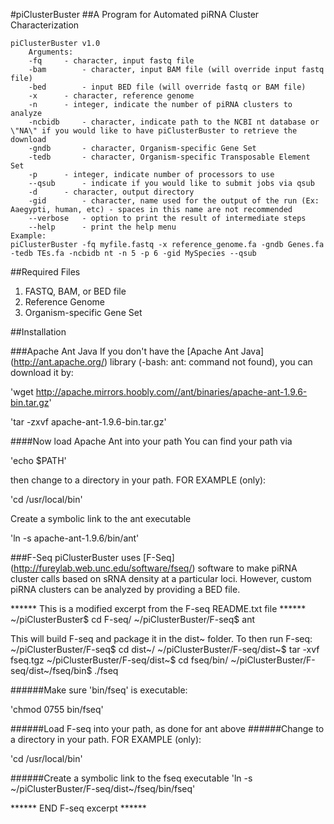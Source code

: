 #piClusterBuster
##A Program for Automated piRNA Cluster Characterization

	piClusterBuster v1.0
		Arguments:
		-fq		- character, input fastq file
		-bam		- character, input BAM file (will override input fastq file)
		-bed		- input BED file (will override fastq or BAM file)
		-x		- character, reference genome
		-n		- integer, indicate the number of piRNA clusters to analyze
		-ncbidb		- character, indicate path to the NCBI nt database or \"NA\" if you would like to have piClusterBuster to retrieve the download
		-gndb		- character, Organism-specific Gene Set
		-tedb		- character, Organism-specific Transposable Element Set
		-p		- integer, indicate number of processors to use
		--qsub		- indicate if you would like to submit jobs via qsub
		-d		- character, output directory
		-gid		- character, name used for the output of the run (Ex: Aaegypti, human, etc) - spaces in this name are not recommended
		--verbose	- option to print the result of intermediate steps
		--help		- print the help menu
	Example:
	piClusterBuster -fq myfile.fastq -x reference_genome.fa -gndb Genes.fa -tedb TEs.fa -ncbidb nt -n 5 -p 6 -gid MySpecies --qsub

##Required Files
1. FASTQ, BAM, or BED file
2. Reference Genome
3. Organism-specific Gene Set

##Installation

###Apache Ant Java
If you don't have the [Apache Ant Java] (http://ant.apache.org/) library (-bash: ant: command not found), you can download it by:

'wget http://apache.mirrors.hoobly.com//ant/binaries/apache-ant-1.9.6-bin.tar.gz'

'tar -zxvf apache-ant-1.9.6-bin.tar.gz'


####Now load Apache Ant into your path
You can find your path via

'echo $PATH'

then change to a directory in your path. FOR EXAMPLE (only):

'cd /usr/local/bin'

Create a symbolic link to the ant executable

'ln -s apache-ant-1.9.6/bin/ant'

###F-Seq
piClusterBuster uses [F-Seq] (http://fureylab.web.unc.edu/software/fseq/) software to make piRNA cluster calls based on sRNA density at a particular loci.  However, custom piRNA clusters can be analyzed by providing a BED file.

****** This is a modified excerpt from the F-seq README.txt file ******
~/piClusterBuster$ cd F-seq/
~/piClusterBuster/F-seq$ ant

This will build F-seq and package it in the dist~ folder. To then run F-seq:
~/piClusterBuster/F-seq$ cd dist~/
~/piClusterBuster/F-seq/dist~$ tar -xvf fseq.tgz
~/piClusterBuster/F-seq/dist~$ cd fseq/bin/
~/piClusterBuster/F-seq/dist~/fseq/bin$ ./fseq

######Make sure 'bin/fseq' is executable:

'chmod 0755 bin/fseq'

######Load F-seq into your path, as done for ant above
######Change to a directory in your path. FOR EXAMPLE (only):

'cd /usr/local/bin'

######Create a symbolic link to the fseq executable
'ln -s ~/piClusterBuster/F-seq/dist~/fseq/bin/fseq'

****** END F-seq excerpt ******

